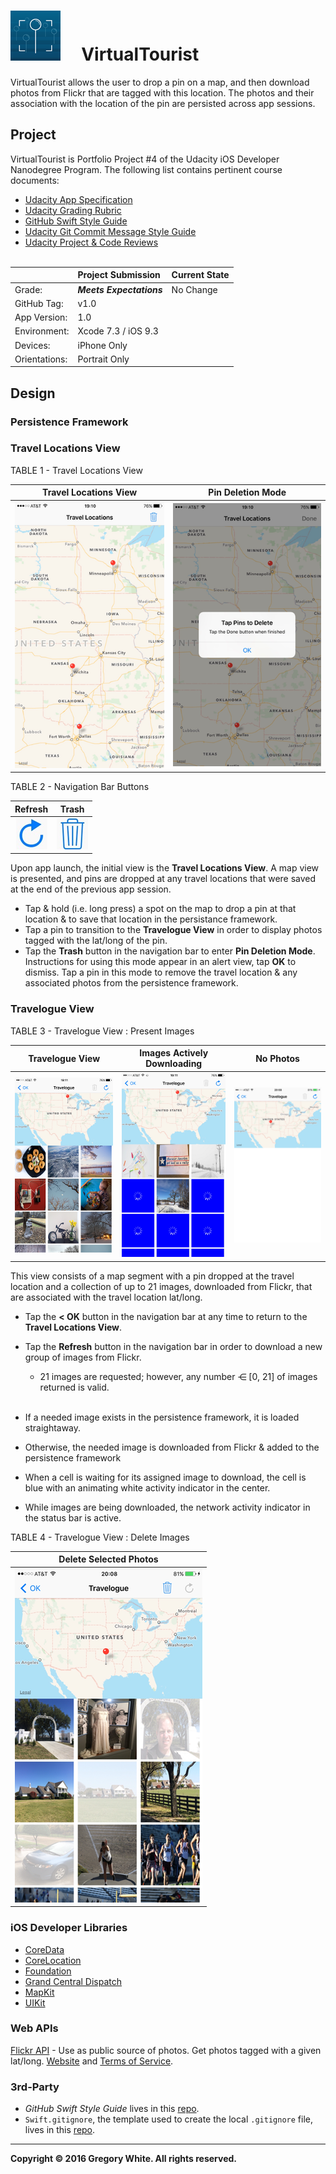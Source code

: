 # ![App Icon](./Paperwork/images/VirtualTourist_80.png)&nbsp;&nbsp;&nbsp;&nbsp;&nbsp;VirtualTourist

VirtualTourist allows the user to drop a pin on a map, and then download photos from Flickr that are tagged with this location.  The photos and their association with the location of the pin are persisted across app sessions.

## Project

VirtualTourist is Portfolio Project #4 of the Udacity iOS Developer Nanodegree Program.  The following list contains pertinent course documents:
* [Udacity App Specification](./Paperwork/Udacity/UdacityAppSpecification.pdf)  
* [Udacity Grading Rubric](./Paperwork/Udacity/UdacityGradingRubric.pdf)  
* [GitHub Swift Style Guide](./Paperwork/Udacity/GitHubSwiftStyleGuide.pdf)  
* [Udacity Git Commit Message Style Guide](./Paperwork/Udacity/UdacityGitCommitMessageStyleGuide.pdf)  
* [Udacity Project & Code Reviews](https://review.udacity.com/#!/reviews/125674)<br/><br/>

|               | Project Submission       | Current State |
| :----------   | :-------------           | :------------ |
| Grade:        | ***Meets Expectations*** | No Change     |
| GitHub Tag:   | v1.0                     |
| App Version:  | 1.0                      |
| Environment:  | Xcode 7.3 / iOS 9.3      |
| Devices:      | iPhone Only              |
| Orientations: | Portrait Only            |

## Design

### Persistence Framework



### Travel Locations View

TABLE 1 - Travel Locations View 

| **Travel Locations View** | **Pin Deletion Mode** | 
| :-----------------------: | :-------------------: |
| ![](./Paperwork/images/TravelLocationsView_300x534.png) | ![](./Paperwork/images/TapPinToDelete_300x534.png) | 

TABLE 2 - Navigation Bar Buttons 

| Refresh | Trash |
| :---:   | :---: |
| ![](./Paperwork/images/RefreshButtonIcon_50.png) | ![](./Paperwork/images/TrashButtonIcon_50.png) | 

Upon app launch, the initial view is the **Travel Locations View**.  A map view is presented, and pins are dropped at any travel locations that were saved at the end of the previous app session.  

* Tap & hold (i.e. long press) a spot on the map to drop a pin at that location & to save that location in the persistance framework.
* Tap a pin to transition to the **Travelogue View** in order to display photos tagged with the lat/long of the pin.
* Tap the **Trash** button in the navigation bar to enter **Pin Deletion Mode**.  Instructions for using this mode appear in an alert view, tap **OK** to dismiss.  Tap a pin in this mode to remove the travel location & any associated photos from the persistence framework.

### Travelogue View

TABLE 3 - Travelogue View : Present Images

| **Travelogue View** | **Images Actively Downloading**  | **No Photos** |
| :-----------------: | :------------------------------: | :-----------: |
| ![](./Paperwork/images/TravelogueView_300x534.png) | ![](./Paperwork/images/ActivityIndicators_300x534.png) | ![](./Paperwork/images/EmptyTravelogue_300x534.png) |

This view consists of a map segment with a pin dropped at the travel location and a collection of up to 21 images, downloaded from Flickr, that are associated with the travel location lat/long.</br>

* Tap the **< OK** button in the navigation bar at any time to return to the **Travel Locations View**.
* Tap the **Refresh** button in the navigation bar in order to download a new group of images from Flickr.
  - 21 images are requested;  however, any number ⋲ [0, 21] of images returned is valid.</br></br>

* If a needed image exists in the persistence framework, it is loaded straightaway.
* Otherwise, the needed image is downloaded from Flickr & added to the persistence framework
* When a cell is waiting for its assigned image to download, the cell is blue with an animating white activity indicator in the center.
* While images are being downloaded, the network activity indicator in the status bar is active.

TABLE 4 - Travelogue View : Delete Images

| **Delete Selected Photos** | 
| :------------------------: | 
| ![](./Paperwork/images/SelectedPhotos_300x534.png) | 

### iOS Developer Libraries

- [CoreData](./Paperwork/READMEFiles/CoreData.md)
- [CoreLocation](./Paperwork/READMEFiles/CoreLocation.md)
- [Foundation](./Paperwork/READMEFiles/Foundation.md)
- [Grand Central Dispatch](./Paperwork/READMEFiles/GCD.md)
- [MapKit](./Paperwork/READMEFiles/MapKit.md)
- [UIKit](./Paperwork/READMEFiles/UIKit.md)

### Web APIs

[Flickr API](https://www.flickr.com/services/api/) - Use as public source of photos.  Get photos tagged with a given lat/long.  [Website](https://www.flickr.com/) and [Terms of Service](https://policies.yahoo.com/us/en/yahoo/terms/utos/index.htm).

### 3rd-Party

* *GitHub Swift Style Guide* lives in this [repo](https://github.com/github/swift-style-guide).
* `Swift.gitignore`, the template used to create the local `.gitignore` file, lives in this [repo](https://github.com/github/gitignore).

---
**Copyright © 2016 Gregory White. All rights reserved.**
